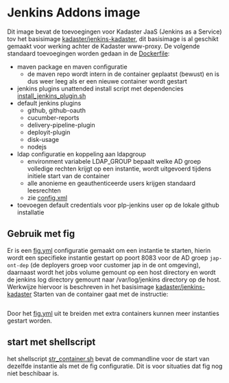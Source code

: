 # Jenkins Addons image
Dit image bevat de toevoegingen voor Kadaster JaaS (Jenkins as a Service) tov het basisimage [kadaster/jenkins-kadaster](../jenkins-kadaster/README.md), dit basisimage is al geschikt gemaakt voor werking achter de Kadaster www-proxy. De volgende standaard toevoegingen worden gedaan in de [Dockerfile](Dockerfile):

* maven package en maven configuratie
	* de maven repo wordt intern in de container geplaatst (bewust) en is dus weer leeg als er een nieuwe container wordt gestart
* jenkins plugins unattended install script met dependencies [install_jenkins_plugin.sh](install_jenkins_plugin.sh)
* default jenkins plugins
	* github, github-oauth
	* cucumber-reports
	* delivery-pipeline-plugin
	* deployit-plugin
	* disk-usage
	* nodejs
* ldap configuratie en koppeling aan ldapgroup
	* environment variabele LDAP_GROUP bepaalt welke AD groep volledige rechten krijgt op een instantie, wordt uitgevoerd tijdens initiele start van de container
	* alle anonieme en geauthenticeerde users krijgen standaard leesrechten
	* zie [config.xml](config.xml)
* toevoegen default credentials voor plp-jenkins user op de lokale github installatie

## Gebruik met fig
Er is een [fig.yml](fig.yml) configuratie gemaakt om een instantie te starten, hierin wordt een specifieke instantie gestart op poort 8083 voor de AD groep `jap-ont-dep` (de deployers groep voor customer jap in de ont omgeving), daarnaast wordt het jobs volume gemount op een host directory en wordt de jenkins log directory gemount naar /var/log/jenkins directory op de host. Werkwijze hiervoor is beschreven in het basisimage [kadaster/jenkins-kadaster](../jenkins-kadaster/README.md)
Starten van de container gaat met de instructie:

``` fig up -d
```

Door het [fig.yml](fig.yml) uit te breiden met extra containers kunnen meer instanties gestart worden.

## start met shellscript
het shellscript [str_container.sh](strt_container.sh) bevat de commandline voor de start van dezelfde instantie als met de fig configuratie. Dit is voor situaties dat fig nog niet beschibaar is.



